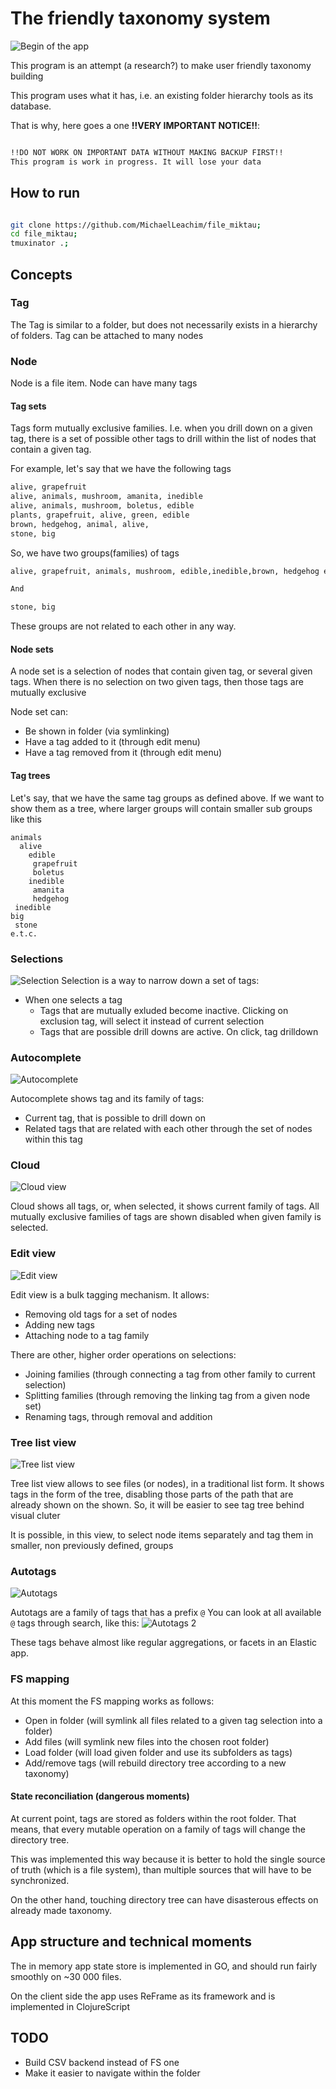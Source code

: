 # The friendly taxonomy system

![Begin of the app](https://github.com/MichaelLeachim/file_miktau/blob/master/4readme/cloud.png)

This program is an attempt (a research?) to make 
user friendly taxonomy building

This program uses what it has, i.e. an existing
folder hierarchy tools as its database.

That is why, here goes a one **!!VERY IMPORTANT NOTICE!!**:

```bash

!!DO NOT WORK ON IMPORTANT DATA WITHOUT MAKING BACKUP FIRST!!
This program is work in progress. It will lose your data 

```

## How to run

```bash

git clone https://github.com/MichaelLeachim/file_miktau;
cd file_miktau;
tmuxinator .;

```

## Concepts 

### Tag

The Tag is similar to a folder, but does not necessarily exists in a hierarchy
of folders. Tag can be attached to many nodes

### Node
Node is a file item. Node can have many tags

#### Tag sets

Tags form mutually exclusive families. I.e. when you drill down on a given tag, 
there is a set of possible other tags to drill within the list of nodes that contain
a given tag. 

For example, let's say that we have the following tags

```bash
alive, grapefruit
alive, animals, mushroom, amanita, inedible
alive, animals, mushroom, boletus, edible
plants, grapefruit, alive, green, edible
brown, hedgehog, animal, alive,
stone, big
```

So, we have two groups(families) of tags
```bash
alive, grapefruit, animals, mushroom, edible,inedible,brown, hedgehog e.t.c.

And 

stone, big
```

These groups are not related to each other in any way. 

#### Node sets

A node set is a selection of nodes that contain given tag, or several
given tags. When there is no selection on two given tags, then those tags are mutually 
exclusive 

Node set can:
* Be shown in folder (via symlinking)
* Have a tag added to it (through edit menu)
* Have a tag removed from it (through edit menu)


#### Tag trees

Let's say, that we have the same tag groups as defined above. 
If we want to show them as a tree, where larger groups will 
contain smaller sub groups like this

```shell
animals
  alive
    edible
     grapefruit
     boletus
    inedible
     amanita
     hedgehog
 inedible 
big
 stone
e.t.c. 
```

### Selections 

![Selection](https://github.com/MichaelLeachim/file_miktau/blob/master/4readme/selection.png)
Selection is a way to narrow down a set of tags:
* When one selects a tag
  * Tags that are mutually exluded become inactive. 
    Clicking on exclusion tag, will select it instead of current selection
  * Tags that are possible drill downs are active. On click, tag drilldown 
  
### Autocomplete   
![Autocomplete](https://github.com/MichaelLeachim/file_miktau/blob/master/4readme/complete.png)

Autocomplete shows tag and its family of tags:
 * Current tag, that is possible to drill down on
 * Related tags that are related with each other 
   through the set of nodes within this tag
   
### Cloud
![Cloud view](https://github.com/MichaelLeachim/file_miktau/blob/master/4readme/cloud.png)

Cloud shows all tags, or, when selected, it shows current family of tags. 
All mutually exclusive families of tags are shown disabled when 
given family is selected. 

### Edit view
![Edit view](https://github.com/MichaelLeachim/file_miktau/blob/master/4readme/edit_view2.png)

Edit view is a bulk tagging mechanism. It allows:
  * Removing old tags for a set of nodes
  * Adding new tags
  * Attaching node to a tag family
  
There are other, higher order operations on selections:
  * Joining families   (through connecting a tag from other family to current selection)
  * Splitting families (through removing the linking tag from a given node set)
  * Renaming tags, through removal and addition
  
### Tree list view
![Tree list view](https://github.com/MichaelLeachim/file_miktau/blob/master/4readme/tree.png)

Tree list view allows to see files (or nodes), in a traditional list form. It shows tags 
in the form of the tree, disabling those parts of the path that are already shown on the shown. 
So, it will be easier to see tag tree behind visual cluter

It is possible, in this view, to select node items separately and tag them in smaller, non 
previously defined, groups

### Autotags
![Autotags](https://github.com/MichaelLeachim/file_miktau/blob/master/4readme/autotags.png)

Autotags are a family of tags that has a prefix `@`
You can look at all available `@` tags through search, like this: 
![Autotags 2](https://github.com/MichaelLeachim/file_miktau/blob/master/4readme/autotags2.png)

These tags behave almost like regular aggregations, or facets in an Elastic app. 

### FS mapping

At this moment the FS mapping works as follows:

* Open in folder (will symlink all files related to a given tag selection into a folder)
* Add files (will symlink new files into the chosen root folder)
* Load folder (will load given folder and use its subfolders as tags)
* Add/remove tags (will rebuild directory tree according to a new taxonomy)

#### State reconciliation (dangerous moments)

At current point, tags are stored as folders within the root folder.
That means, that every mutable operation on a family of tags will
change the directory tree.

This was implemented this way because it is better to hold the single
source of truth (which is a file system), than multiple sources that 
will have to be synchronized. 

On the other hand, touching directory tree can have disasterous effects 
on already made taxonomy. 

## App structure and technical moments

The in memory app state store is implemented in GO, and should run fairly 
smoothly on ~30 000 files. 

On the client side the app uses ReFrame as its framework and is implemented
in ClojureScript

## TODO

* Build CSV backend instead of FS one
* Make it easier to navigate within the folder
